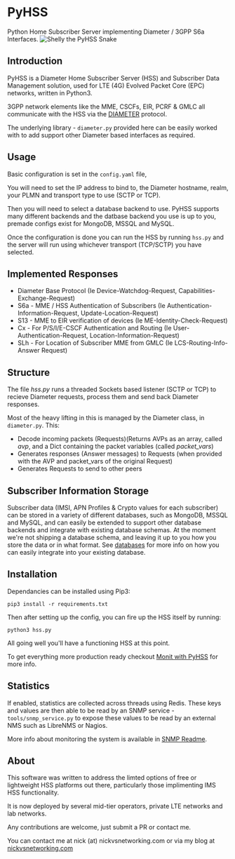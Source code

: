 # PyHSS

Python Home Subscriber Server implementing Diameter / 3GPP S6a Interfaces.
![Shelly the PyHSS Snake](https://github.com/nickvsnetworking/pyhss/blob/master/lib/shelly.png?raw=true)

## Introduction
PyHSS is a Diameter Home Subscriber Server (HSS) and Subscriber Data Management solution, used for LTE (4G) Evolved Packet Core (EPC) networks, written in Python3.

3GPP network elements like the MME, CSCFs, EIR, PCRF & GMLC all communicate with the HSS via the [DIAMETER](https://tools.ietf.org/html/rfc6733) protocol.

The underlying library - ``diameter.py`` provided here can be easily worked with to add support other Diameter based interfaces as required.

## Usage
Basic configuration is set in the ``config.yaml`` file,

You will need to set the IP address to bind to, the Diameter hostname, realm, your PLMN and transport type to use (SCTP or TCP).

Then you will need to select a database backend to use. PyHSS supports many different backends and the datbase backend you use is up to you, premade configs exist for MongoDB, MSSQL and MySQL.

Once the configuration is done you can run the HSS by running ``hss.py`` and the server will run using whichever transport (TCP/SCTP) you have selected.

## Implemented Responses 
* Diameter Base Protocol (Ie Device-Watchdog-Request, Capabilities-Exchange-Request)
* S6a - MME / HSS Authentication of Subscribers (Ie Authentication-Information-Request, Update-Location-Request)
* S13 - MME to EIR verification of devices (Ie ME-Identity-Check-Request)
* Cx - For P/S/I/E-CSCF Authentication and Routing (Ie User-Authentication-Request, Location-Information-Request)
* SLh - For Location of Subscriber MME from GMLC (Ie LCS-Routing-Info-Answer Request)

 
## Structure
The file *hss.py* runs a threaded Sockets based listener (SCTP or TCP) to recieve Diameter requests, process them and send back Diameter responses.

Most of the heavy lifting in this is managed by the Diameter class, in ``diameter.py``. This:
 * Decode incoming packets (Requests)(Returns AVPs as an array, called *avp*, and a Dict containing the packet variables (called *packet_vars*)
 * Generates responses (Answer messages) to Requests (when provided with the AVP and packet_vars of the original Request)
 * Generates Requests to send to other peers

 
## Subscriber Information Storage
Subscriber data (IMSI, APN Profiles & Crypto values for each subscriber) can be stored in a variety of different databases, such as MongoDB, MSSQL and MySQL, and can easily be extended to support other database backends and integrate with existing database schemas.
At the moment we're not shipping a database schema, and leaving it up to you how you store the data or in what format.
See [databases](docs/databases.md) for more info on how you can easily integrate into your existing database.

## Installation
Dependancies can be installed using Pip3:
```
pip3 install -r requirements.txt
```

Then after setting up the config, you can fire up the HSS itself by running:
```
python3 hss.py
```

All going well you'll have a functioning HSS at this point.

To get everything more production ready checkout [Monit with PyHSS](docs/monit.md) for more info.

## Statistics
If enabled, statistics are collected across threads using Redis.
These keys and values are then able to be read by an SNMP service - ``tools/snmp_service.py`` to expose these values to be read by an external NMS such as LibreNMS or Nagios.

More info about monitoring the system is available in [SNMP Readme](docs/monitoring.md).

## About
This software was written to address the limted options of free or lightweight HSS platforms out there, particularly those implimenting IMS HSS functionality.

It is now deployed by several mid-tier operators, private LTE networks and lab networks.

Any contributions are welcome, just submit a PR or contact me.

You can contact me at nick (at) nickvsnetworking.com or via my blog at [nickvsnetworking.com](https://nickvsnetworking.com)
